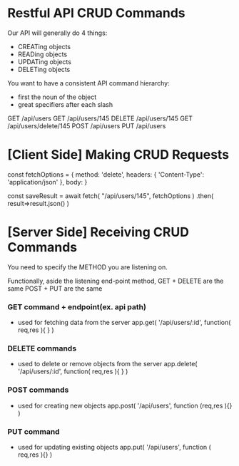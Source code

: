 # Restful API CRUD Commands #

Our API will generally do 4 things:
- CREATing objects
- READing objects
- UPDATing objects
- DELETing objects

You want to have a consistent API command hierarchy:
- first the noun of the object
- great specifiers after each slash

GET     /api/users
GET     /api/users/145
DELETE  /api/users/145
GET     /api/users/delete/145
POST    /api/users
PUT     /api/users

# [Client Side] Making CRUD Requests #
const fetchOptions = {
    method: 'delete',
    headers: { 'Content-Type': 'application/json' },
    body: 
}

const saveResult = await fetch( "/api/users/145", fetchOptions )
                    .then( result=>result.json() )

# [Server Side] Receiving CRUD Commands #
You need to specify the METHOD you are listening on.

Functionally, aside the listening end-point method, 
GET + DELETE are the same
POST + PUT are the same

### GET command + endpoint(ex. api path) ##
- used for fetching data from the server
app.get( '/api/users/:id', function( req,res ){ } )

### DELETE commands ###
- used to delete or remove objects from the server
app.delete( '/api/users/:id', function( req,res ){ } )

### POST commands ###
- used for creating new objects
app.post( '/api/users', function (req,res ){} )

### PUT command ###
- used for updating existing objects
app.put( '/api/users', function ( req,res ){} )

